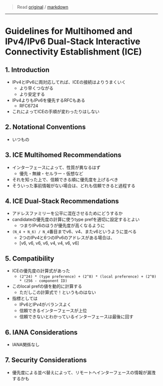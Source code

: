 > Read [original](https://tools.ietf.org/html/rfc8421) / [markdown](../markdown/rfc8421.md)

---

# Guidelines for Multihomed and IPv4/IPv6 Dual-Stack Interactive Connectivity Establishment (ICE)

## 1. Introduction

- IPv4とIPv6に両対応してれば、ICEの接続はよりうまくいく
  - より早くつながる
  - より安定する
- IPv4よりもIPv6を優先するRFCもある
  - RFC6724
- これによってICEの手順が変わったりはしない

## 2. Notational Conventions

- いつもの

## 3. ICE Multihomed Recommendations

- インターフェースによって、性質が異なるはず
  - 優先・無線・セルラー・仮想など
- それを知った上で、信頼できる順に優先度を上げるべき
- そういった事前情報がない場合は、どれも信頼できると過程する

## 4. ICE Dual-Stack Recommendations

- アドレスファミリーを公平に混在させるためにどうするか
- candidateの優先度の計算に使うtype prefを適切に設定するとよい
  - つまりIPv6のほうが優先度が高くなるように
- `(N_4 + N_6) / N_4`番目までv6、v4、またv6というように並べる
  - 2つのIPv4と6つのIPv6のアドレスがある場合は、
  - [v6, v6, v6, v6, v4, v4, v6, v6]

## 5. Compatibility

- ICEの優先度の計算式があった
  - `(2^24) * (type preference) + (2^8) * (local preference) + (2^0) * (256 - component ID)`
- このlocal prefの値を動的に計算する
  - ただしこの計算式で！というものはない
- 指標としては
  - IPv6とIPv4がバランスよく
  - 信頼できるインターフェースが上位
  - 信頼できないとわかっているインターフェースは最後に回す

## 6. IANA Considerations

- IANA関係なし

## 7. Security Considerations

- 優先度による並べ替えによって、リモートへインターフェースの情報が漏洩するかも
